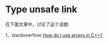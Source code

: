 # Type unsafe link

在下面文章中，讨论了这个话题: 

1、stackoverflow [How do I use arrays in C++?](https://stackoverflow.com/questions/4810664/how-do-i-use-arrays-in-c) 